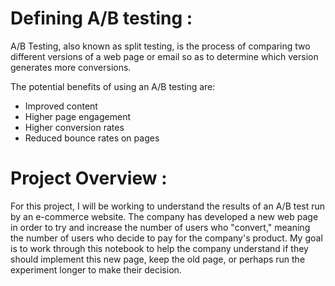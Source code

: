# Defining A/B testing : 
A/B Testing, also known as split testing, is the process of comparing two different versions of a web page or email so as to determine which version generates more conversions. 

The potential benefits of using an A/B testing are:

- Improved content 
- Higher page engagement
- Higher conversion rates 
- Reduced bounce rates on pages


# Project Overview :
For this project, I will be working to understand the results of an A/B test run by an e-commerce website. The company has developed a new web page in order to try and increase the number of users who "convert," meaning the number of users who decide to pay for the company's product. My goal is to work through this notebook to help the company understand if they should implement this new page, keep the old page, or perhaps run the experiment longer to make their decision.
